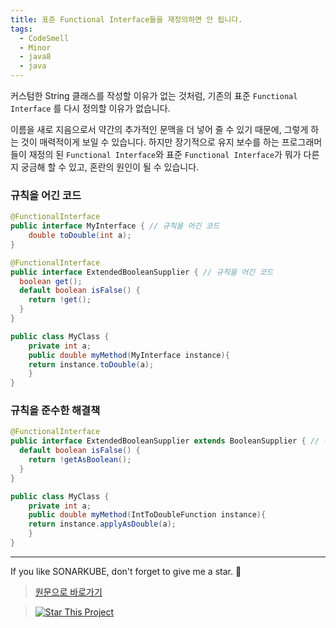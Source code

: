 ```yaml
---
title: 표준 Functional Interface들을 재정의하면 안 됩니다.
tags:
  - CodeSmell
  - Minor
  - java8
  - java
---
```


커스텀한 String 클래스를 작성할 이유가 없는 것처럼, 기존의 표준 `Functional Interface` 를 다시 정의할 이유가 없습니다.

이름을 새로 지음으로서 약간의 추가적인 문맥을 더 넣어 줄 수 있기 때문에, 그렇게 하는 것이 매력적이게 보일 수 있습니다.
하지만 장기적으로 유지 보수를 하는 프로그래머들이 재정의 된 `Functional Interface`와 표준 `Functional Interface`가 뭐가 다른지 궁금해 할 수 있고, 혼란의 원인이 될 수 있습니다.

### 규칙을 어긴 코드

```java
@FunctionalInterface
public interface MyInterface { // 규칙을 어긴 코드
	double toDouble(int a);
}

@FunctionalInterface
public interface ExtendedBooleanSupplier { // 규칙을 어긴 코드
  boolean get();
  default boolean isFalse() {
    return !get();
  }
}

public class MyClass {
    private int a;
    public double myMethod(MyInterface instance){
	return instance.toDouble(a);
    }
}
```

### 규칙을 준수한 해결책

```java
@FunctionalInterface
public interface ExtendedBooleanSupplier extends BooleanSupplier { // 규칙을 준수한 코드, java.util.function.BooleanSupplier을 상속하고 있습니다.
  default boolean isFalse() {
    return !getAsBoolean();
  }
}

public class MyClass {
    private int a;
    public double myMethod(IntToDoubleFunction instance){
	return instance.applyAsDouble(a);
    }
}
```

---

If you like SONARKUBE, don't forget to give me a star. :star2:

> [원문으로 바로가기](https://rules.sonarsource.com/java/tag/java8/RSPEC-1711)

> [![Star This Project](https://img.shields.io/github/stars/kantabile/sonarkube.svg?label=Stars&style=social)](https://github.com/kantabile/sonarkube)
